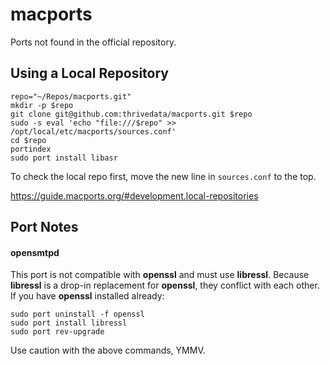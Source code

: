 # macports

Ports not found in the official repository.

## Using a Local Repository

```
repo="~/Repos/macports.git"
mkdir -p $repo
git clone git@github.com:thrivedata/macports.git $repo
sudo -s eval 'echo "file:///$repo" >> /opt/local/etc/macports/sources.conf'
cd $repo
portindex
sudo port install libasr
```

To check the local repo first, move the new line in `sources.conf` to the top.

https://guide.macports.org/#development.local-repositories

## Port Notes

#### opensmtpd

This port is not compatible with **openssl** and must use **libressl**.
Because **libressl** is a drop-in replacement for **openssl**, they conflict with each other.
If you have **openssl** installed already:

```
sudo port uninstall -f openssl
sudo port install libressl
sudo port rev-upgrade
```

Use caution with the above commands, YMMV.
